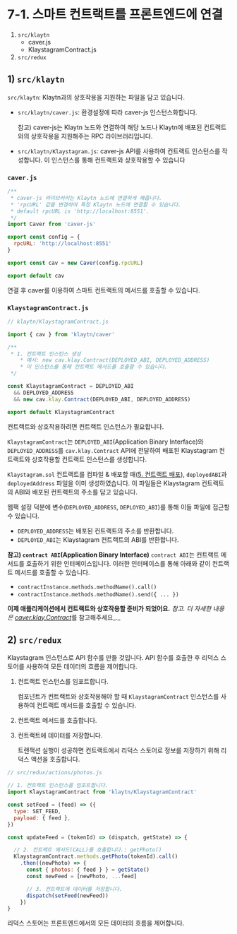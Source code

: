 # 7-1. 스마트 컨트랙트를 프론트엔드에 연결 <a id="7-1-connect-contract-to-frontend"></a>

1. `src/klaytn`
   * caver.js
   * KlaystagramContract.js
2. `src/redux`

## 1\) `src/klaytn` <a id="1-src-klaytn"></a>

`src/klaytn`: Klaytn과의 상호작용을 지원하는 파일을 담고 있습니다.

* `src/klaytn/caver.js`: 환경설정에 따라 caver-js 인스턴스화합니다.

  참고\) caver-js는 Klaytn 노드와 연결하여 해당 노드나 Klaytn에 배포된 컨트랙트와의 상호작용을 지원해주는 RPC 라이브러리입니다.

* `src/klaytn/Klaystagram.js`: caver-js API를 사용하여 컨트랙트 인스턴스를 작성합니다. 이 인스턴스를 통해 컨트랙트와 상호작용할 수 있습니다

### `caver.js` <a id="caver-js"></a>

```javascript
/**
 * caver-js 라이브러리는 Klaytn 노드에 연결하게 해줍니다.
 * 'rpcURL' 값을 변경하여 특정 Klaytn 노드에 연결할 수 있습니다.
 * default rpcURL is 'http://localhost:8551'.
 */
import Caver from 'caver-js'

export const config = {
  rpcURL: 'http://localhost:8551'
}

export const cav = new Caver(config.rpcURL)

export default cav
```

연결 후 caver를 이용하여 스마트 컨트랙트의 메서드를 호출할 수 있습니다.

### `KlaystagramContract.js` <a id="klaystagramcontract-js"></a>

```javascript
// klaytn/KlaystagramContract.js

import { cav } from 'klaytn/caver'

/**
 * 1. 컨트랙트 인스턴스 생성
    * 예시: new cav.klay.Contract(DEPLOYED_ABI, DEPLOYED_ADDRESS)
    * 이 인스턴스를 통해 컨트랙트 메서드를 호출할 수 있습니다.
 */

const KlaystagramContract = DEPLOYED_ABI
  && DEPLOYED_ADDRESS
  && new cav.klay.Contract(DEPLOYED_ABI, DEPLOYED_ADDRESS)

export default KlaystagramContract
```

컨트랙트와 상호작용하려면 컨트랙트 인스턴스가 필요합니다.

`KlaystagramContract`는 `DEPLOYED_ABI`\(Application Binary Interface\)와 `DEPLOYED_ADDRESS`를 `cav.klay.Contract` API에 전달하여 배포된 Klaystagram 컨트랙트와 상호작용할 컨트랙트 인스턴스를 생성합니다.

`Klaystagram.sol` 컨트랙트를 컴파일 & 배포할 때\([5. 컨트랙트 배포](../5.-deploy-contract.md)\), `deployedABI`과 `deployedAddress` 파일을 이미 생성하였습니다. 이 파일들은 Klaystagram 컨트랙트의 ABI와 배포된 컨트랙트의 주소를 담고 있습니다.

웹팩 설정 덕분에 변수\(`DEPLOYED_ADDRESS`, `DEPLOYED_ABI`\)를 통해 이들 파일에 접근할 수 있습니다.

* `DEPLOYED_ADDRESS`는 배포된 컨트랙트의 주소를 반환합니다.
* `DEPLOYED_ABI`는 Klaystagram 컨트랙트의 ABI를 반환합니다.

**참고\) `contract ABI`\(Application Binary Interface\)** `contract ABI`는 컨트랙트 메서드를 호출하기 위한 인터페이스입니다. 이러한 인터페이스를 통해 아래와 같이 컨트랙트 메서드를 호출할 수 있습니다.

* `contractInstance.methods.methodName().call()`
* `contractInstance.methods.methodName().send({ ... })`

**이제 애플리케이션에서 컨트랙트와 상호작용할 준비가 되었어요.** _참고. 더 자세한 내용은_ [_caver.klay.Contract_](../../../sdk/caver-js/v1.4.1/api-references/caver.klay.Contract.md)를 참고해주세요_._

## 2\) `src/redux` <a id="2-src-redux"></a>

Klaystagram 인스턴스로 API 함수를 만들 것입니다. API 함수를 호출한 후 리덕스 스토어를 사용하여 모든 데이터의 흐름을 제어합니다.

1. 컨트랙트 인스턴스를 임포트합니다.

   컴포넌트가 컨트랙트와 상호작용해야 할 때 `KlaystagramContract` 인스턴스를 사용하여 컨트랙트 메서드를 호출할 수 있습니다.

2. 컨트랙트 메서드를 호출합니다.
3. 컨트랙트에 데이터를 저장합니다.

   트랜잭션 실행이 성공하면 컨트랙트에서 리덕스 스토어로 정보를 저장하기 위해 리덕스 액션을 호출합니다.

```javascript
// src/redux/actions/photos.js

// 1. 컨트랙트 인스턴스를 임포트합니다.
import KlaystagramContract from 'klaytn/KlaystagramContract'

const setFeed = (feed) => ({
  type: SET_FEED,
  payload: { feed },
})

const updateFeed = (tokenId) => (dispatch, getState) => {

  // 2. 컨트랙트 메서드(CALL)를 호출합니다.: getPhoto()
  KlaystagramContract.methods.getPhoto(tokenId).call()
    .then((newPhoto) => {
      const { photos: { feed } } = getState()
      const newFeed = [newPhoto, ...feed]

      // 3. 컨트랙트에 데이터를 저장합니다.
      dispatch(setFeed(newFeed))
    })
}
```

리덕스 스토어는 프론트엔드에서의 모든 데이터의 흐름을 제어합니다.

